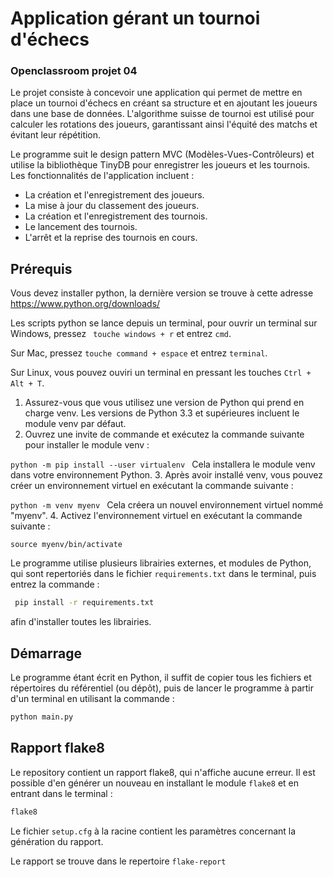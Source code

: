 # Application gérant un tournoi d'échecs

### Openclassroom projet 04

Le projet consiste à concevoir une application qui permet de mettre en place un tournoi d'échecs en créant sa structure et en ajoutant les joueurs dans une base de données. L'algorithme suisse de tournoi est utilisé pour calculer les rotations des joueurs, garantissant ainsi l'équité des matchs et évitant leur répétition.

Le programme suit le design pattern MVC (Modèles-Vues-Contrôleurs) et utilise la bibliothèque TinyDB pour enregistrer les joueurs et les tournois. Les fonctionnalités de l'application incluent :

- La création et l'enregistrement des joueurs.
- La mise à jour du classement des joueurs.
- La création et l'enregistrement des tournois.
- Le lancement des tournois.
- L'arrêt et la reprise des tournois en cours.


## Prérequis

Vous devez installer python, la dernière version se trouve à cette adresse 
https://www.python.org/downloads/

Les scripts python se lance depuis un terminal, pour ouvrir un terminal sur Windows, pressez ``` touche windows + r``` et entrez ```cmd```.

Sur Mac, pressez ```touche command + espace``` et entrez ```terminal```.

Sur Linux, vous pouvez ouviri un terminal en pressant les touches ```Ctrl + Alt + T```.

1. Assurez-vous que vous utilisez une version de Python qui prend en charge venv. Les versions de Python 3.3 et supérieures incluent le module venv par défaut.
2. Ouvrez une invite de commande et exécutez la commande suivante pour installer le module venv :

```python -m pip install --user virtualenv ```
Cela installera le module venv dans votre environnement Python.
3. Après avoir installé venv, vous pouvez créer un environnement virtuel en exécutant la commande suivante :


```python -m venv myenv ```
Cela créera un nouvel environnement virtuel nommé "myenv".
4. Activez l'environnement virtuel en exécutant la commande suivante :

```source myenv/bin/activate ```


Le programme utilise plusieurs librairies externes, et modules de Python, qui sont repertoriés dans le fichier ```requirements.txt```
dans le terminal, puis entrez la commande :

```bash
 pip install -r requirements.txt
```
afin d'installer toutes les librairies.



## Démarrage 

Le programme étant écrit en Python, il suffit de copier tous les fichiers et répertoires du référentiel (ou dépôt), puis de lancer le programme à partir d'un terminal en utilisant la commande :

```bash
python main.py
```



## Rapport flake8

Le repository contient un rapport flake8, qui n'affiche aucune erreur. Il est possible d'en générer un nouveau en installant le module ```flake8``` et en entrant dans le terminal :

```bash
flake8
```

Le fichier ```setup.cfg``` à la racine contient les paramètres concernant la génération du rapport.

Le rapport se trouve dans le repertoire ```flake-report```
